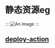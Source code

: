 # 静态资源eg

:::
 ![An image](./image.png)
:::

## [deploy-action](https://github.com/JamesIves/github-pages-deploy-action)
